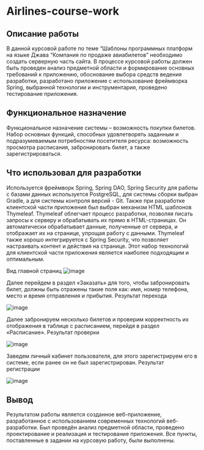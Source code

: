 # Airlines-course-work
## Описание работы
В данной курсовой работе по теме “Шаблоны программных платформ на языке Джава “Компания по продаже авиабилетов” необходимо создать серверную часть сайта.
В процессе курсовой работы должен быть проведен анализ предметной области и формирование основных требований к приложению, обоснование выбора средств ведения разработки, разработано приложение с использование фреймворка Spring, выбранной технологии и инструментария, проведено тестирование приложения.

## Функциональное назначение
Функциональное назначение системы – возможность покупки билетов. Набор основных функций, способных удовлетворять заданным и подразумеваемым потребностям посетителя ресурса: возможность просмотра расписания, забронировать билет, а также зарегистрироваться.

## Что использовал для разработки
Используется фреймворк Spring, Spring DAO, Spring Security для работы с базами данных используется PostgreSQL, для системы сборки выбран Gradle, а для системы контроля версий - Git. Также при разработке клиентской части приложения был выбран механизм HTML шаблонов Thymeleaf. Thymeleaf облегчает процесс разработки, позволяя писать запросы к серверу и обрабатывать их прямо в HTML-страницах. Он автоматически обрабатывает данные, полученные от сервера, и отображает их на странице, упрощая работу с данными. Thymeleaf также хорошо интегрируется с Spring Security, что позволяет настраивать контент и действия на странице. Этот набор технологий для клиентской части приложения является наиболее подходящим и оптимальным.

Вид главной страниц
![image](https://github.com/dcct0r/Airlines-course-work/assets/111187206/7440d1e4-ac38-43ae-98f2-b800ed59909c)


Далее перейдем в раздел «Заказать» для того, чтобы забронировать билет, 
должны быть отражены такие поля как: имя, номер телефона, место и время 
отправления и прибытия. Результат перехода

 ![image](https://github.com/dcct0r/Airlines-course-work/assets/111187206/237aaead-4217-49f2-9334-a5890a5bb6b4)


Далее забронируем несколько билетов и проверим корректность их 
отображения в таблице с расписанием, перейдя в раздел «Расписание». 
Результат проверки

 ![image](https://github.com/dcct0r/Airlines-course-work/assets/111187206/45804765-9af4-4a50-9f87-2c512d6d2744)

Заведем личный кабинет пользователя, для этого зарегистрируем его в 
системе, если ранее он не был зарегистрирован. 
Результат регистрации 

![image](https://github.com/dcct0r/Airlines-course-work/assets/111187206/1084bda8-c695-4f5a-ab5d-7b9df6dc4413)

## Вывод
Результатом работы является созданное веб-приложение, разработанное с использованием современных технологий веб-разработки.
Был проведён анализ предметной области, проведено проектирование и реализация и тестирование приложения. Все пункты, поставленные в задании на курсовую работу, были выполнены.
